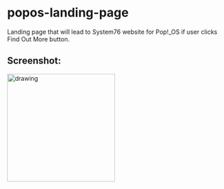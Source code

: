 # popos-landing-page
Landing page that will lead to System76 website for Pop!_OS if user clicks Find Out More button.


## Screenshot:

<img src="https://user-images.githubusercontent.com/5241162/205148703-b16b5bee-c5fb-4688-b091-28a5b427cee2.jpg" alt="drawing" width="250"/>
